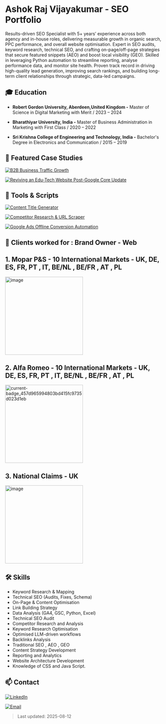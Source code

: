 # Ashok Raj Vijayakumar - SEO Portfolio

Results-driven SEO Specialist with 5+ years’ experience across both agency and in-house roles, delivering measurable growth in organic search, PPC performance, and overall website optimisation. Expert in SEO audits, keyword research, technical SEO, and crafting on-page/off-page strategies that secure featured snippets (AEO) and boost local visibility (GEO). Skilled in leveraging Python automation to streamline reporting, analyse performance data, and monitor site health. Proven track record in driving high-quality lead generation, improving search rankings, and building long-term client relationships through strategic, data-led campaigns.

## 🎓 Education
- **Robert Gordon University, Aberdeen,United Kingdom -**
  Master of Science in Digital Marketing with Merit /
  2023 – 2024

- **Bharathiyar University, India -**
  Master of Business Administration in Marketing with First Class /
  2020 – 2022 

- **Sri Krishna College of Engineering and Technology, India -**
  Bachelor's Degree in Electronics and Communication /
  2015 – 2019

## 📂 Featured Case Studies

[![B2B Business Traffic Growth](https://img.shields.io/badge/B2C%20Business%20Traffic%20Growth-0073e6?style=for-the-badge&logo=googleanalytics&logoColor=white)](/seo-portfolio/case-studies/b2b-saas/)

[![Reviving an Edu-Tech Website Post-Google Core Update](https://img.shields.io/badge/Reviving%20an%20Edu--Tech%20Website%20Post--Google%20Core%20Update-28a745?style=for-the-badge&logo=google&logoColor=white)](case-studies/local-service/)


## 🧰 Tools & Scripts

[![Content Title Generator](https://img.shields.io/badge/Content%20Title%20Generator-0073e6?style=for-the-badge&logo=bookstack&logoColor=white)](tools-and-scripts/content-title-generator.md)

[![Competitor Research & URL Scraper](https://img.shields.io/badge/Competitor%20Research%20%26%20URL%20Scraper-1E90FF?style=for-the-badge&logo=googlechrome&logoColor=white)](tools-and-scripts/competitor-research-url-scraper.md)

[![Google Ads Offline Conversion Automation](https://img.shields.io/badge/Google%20Ads%20Offline%20Conversion%20Automation-ff6600?style=for-the-badge&logo=googleads&logoColor=white)](tools-and-scripts/offline_conversion.md)

## 💼 Clients worked for : Brand Owner - Web

## 1. Mopar P&S - 10 International Markets - UK, DE, ES, FR, PT , IT, BE/NL , BE/FR , AT , PL

<img width="250" height="250" alt="image" src="https://github.com/user-attachments/assets/4bd2de1e-eb10-4a0d-b742-4bdae6838be0" />

## 2. Alfa Romeo - 10 International Markets - UK, DE, ES, FR, PT , IT, BE/NL , BE/FR , AT , PL

<img width="250" height="250" alt="current-badge_457d965994803bd415fc9735d023d1eb" src="https://github.com/user-attachments/assets/3225d6a9-eca6-4665-887b-dba708172e98" />

## 3. National Claims - UK 

<img width="250" height="250" alt="image" src="https://github.com/user-attachments/assets/f55d9d8e-bf9e-4137-a5f1-81713e4349ea" />

## 🛠 Skills
- Keyword Research & Mapping
- Technical SEO (Audits, Fixes, Schema)
- On-Page & Content Optimisation
- Link Building Strategy
- Data Analysis (GA4, GSC, Python, Excel)
- Technical SEO Audit
- Competitor Research and Analysis
- Keyword Research Optimisation
- Optimised LLM-driven workflows
- Backlinks Analysis
- Traditional SEO , AEO , GEO
- Content Strategy Development
- Reporting and Analytics
- Website Architecture Development
- Knowledge of CSS and Java Script.

## 📫 Contact

[![LinkedIn](https://img.shields.io/badge/LinkedIn-0A66C2?style=for-the-badge&logo=linkedin&logoColor=white)](https://www.linkedin.com/in/ashok-raj-v-/)

[![Email](https://img.shields.io/badge/Email-D14836?style=for-the-badge&logo=gmail&logoColor=white)](mailto:ashyvc@gmail.com)


> Last updated: 2025-08-12
